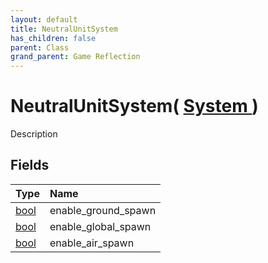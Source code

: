 ```yaml
---
layout: default
title: NeutralUnitSystem
has_children: false
parent: Class
grand_parent: Game Reflection
---
```

# NeutralUnitSystem( [ System ](/riftbreaker-wiki/docs/game-reflection/classes/system/) )
Description 

## Fields

| Type | Name |
|:----------|:--------------|
| [bool](/riftbreaker-wiki/docs/game-reflection/components/bool/) | enable_ground_spawn |
| [bool](/riftbreaker-wiki/docs/game-reflection/components/bool/) | enable_global_spawn |
| [bool](/riftbreaker-wiki/docs/game-reflection/components/bool/) | enable_air_spawn |

